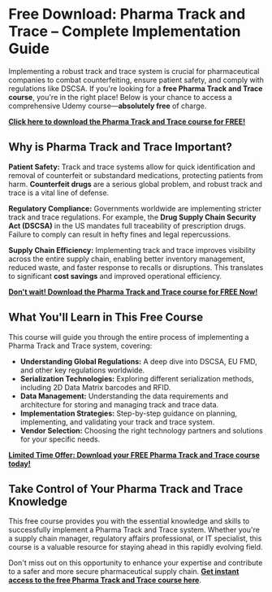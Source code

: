 # Free Download: Pharma Track and Trace – Complete Implementation Guide

Implementing a robust track and trace system is crucial for pharmaceutical companies to combat counterfeiting, ensure patient safety, and comply with regulations like DSCSA. If you're looking for a **free Pharma Track and Trace course**, you're in the right place! Below is your chance to access a comprehensive Udemy course—**absolutely free** of charge.

[**Click here to download the Pharma Track and Trace course for FREE!**](https://udemywork.com/pharma-track-and-trace)

## Why is Pharma Track and Trace Important?

**Patient Safety:** Track and trace systems allow for quick identification and removal of counterfeit or substandard medications, protecting patients from harm. **Counterfeit drugs** are a serious global problem, and robust track and trace is a vital line of defense.

**Regulatory Compliance:** Governments worldwide are implementing stricter track and trace regulations. For example, the **Drug Supply Chain Security Act (DSCSA)** in the US mandates full traceability of prescription drugs. Failure to comply can result in hefty fines and legal repercussions.

**Supply Chain Efficiency:** Implementing track and trace improves visibility across the entire supply chain, enabling better inventory management, reduced waste, and faster response to recalls or disruptions. This translates to significant **cost savings** and improved operational efficiency.

[**Don't wait! Download the Pharma Track and Trace course for FREE Now!**](https://udemywork.com/pharma-track-and-trace)

## What You'll Learn in This Free Course

This course will guide you through the entire process of implementing a Pharma Track and Trace system, covering:

*   **Understanding Global Regulations:** A deep dive into DSCSA, EU FMD, and other key regulations worldwide.
*   **Serialization Technologies:** Exploring different serialization methods, including 2D Data Matrix barcodes and RFID.
*   **Data Management:** Understanding the data requirements and architecture for storing and managing track and trace data.
*   **Implementation Strategies:** Step-by-step guidance on planning, implementing, and validating your track and trace system.
*   **Vendor Selection:** Choosing the right technology partners and solutions for your specific needs.

[**Limited Time Offer: Download your FREE Pharma Track and Trace course today!**](https://udemywork.com/pharma-track-and-trace)

## Take Control of Your Pharma Track and Trace Knowledge

This free course provides you with the essential knowledge and skills to successfully implement a Pharma Track and Trace system. Whether you're a supply chain manager, regulatory affairs professional, or IT specialist, this course is a valuable resource for staying ahead in this rapidly evolving field.

Don't miss out on this opportunity to enhance your expertise and contribute to a safer and more secure pharmaceutical supply chain. **[Get instant access to the free Pharma Track and Trace course here](https://udemywork.com/pharma-track-and-trace)**.
